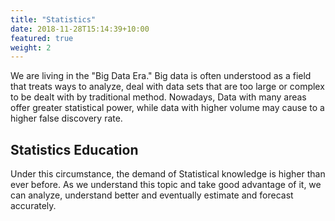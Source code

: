 ```yaml
---
title: "Statistics"
date: 2018-11-28T15:14:39+10:00
featured: true
weight: 2
---
```


We are living in the "Big Data Era." Big data is often understood as a field that treats ways to analyze, deal with data sets that are too large or complex to be dealt with by traditional method. Nowadays, Data with many areas offer greater statistical power, while data with higher volume may cause to a higher false discovery rate.

## Statistics Education

Under this circumstance, the demand of Statistical knowledge is higher than ever before. As we understand this topic and take good advantage of it, we can analyze, understand better and eventually estimate and forecast accurately.
